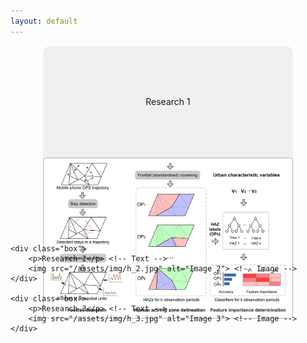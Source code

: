 ```yaml
---
layout: default
---
```




<div class="container">
    <div class="box">
        <p>Research 1</p> <!-- Text -->
        <img src="/assets/img/h_1.jpg" alt="Image 1"> <!-- Image -->
    </div>

    <div class="box">
        <p>Research 2</p> <!-- Text -->
        <img src="/assets/img/h_2.jpg" alt="Image 2"> <!-- Image -->
    </div>

    <div class="box">
        <p>Research 3</p> <!-- Text -->
        <img src="/assets/img/h_3.jpg" alt="Image 3"> <!-- Image -->
    </div>
</div>

<style>
.container {
    /* Removed display: flex and justify-content: space-between */
}

.box {
    display: flex;
    flex-direction: column;
    align-items: center;
    width: 400px; /* Adjusted for 4:3 aspect ratio */
    height: 300px; /* Adjusted for 4:3 aspect ratio */
    margin: 15px auto; /* Added auto to center the boxes */
    background-color: #f0f0f0;
    text-align: center;
    line-height: 150px;
    transition: background-color 0.5s;
    border-radius: 10px;
}

.box img {
    width: 100%;
    height: 100%;
    object-fit: contain;
}

.box:hover {
    background-color: #ddd;
}
</style>
